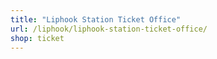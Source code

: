 ```yaml
---
title: "Liphook Station Ticket Office"
url: /liphook/liphook-station-ticket-office/
shop: ticket
---
```

